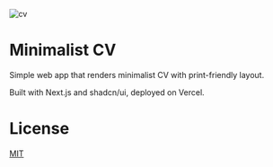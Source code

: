 ![cv](https://github.com/BartoszJarocki/cv/assets/1017620/79bdb9fc-020-4d2c-aafe-0526ad4a71d2)

# Minimalist CV

Simple web app that renders minimalist CV with print-friendly layout.

Built with Next.js and shadcn/ui, deployed on Vercel.

# License

[MIT](https://choosealicense.com/licenses/mit/)
